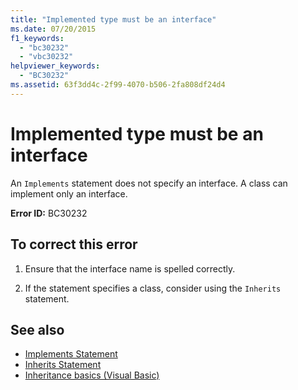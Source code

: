 ```yaml
---
title: "Implemented type must be an interface"
ms.date: 07/20/2015
f1_keywords: 
  - "bc30232"
  - "vbc30232"
helpviewer_keywords: 
  - "BC30232"
ms.assetid: 63f3dd4c-2f99-4070-b506-2fa808df24d4
---
```

# Implemented type must be an interface
An `Implements` statement does not specify an interface. A class can implement only an interface.  
  
 **Error ID:** BC30232  
  
## To correct this error  
  
1.  Ensure that the interface name is spelled correctly.  
  
2.  If the statement specifies a class, consider using the `Inherits` statement.  
  
## See also
- [Implements Statement](../../visual-basic/language-reference/statements/implements-statement.md)
- [Inherits Statement](../../visual-basic/language-reference/statements/inherits-statement.md)
- [Inheritance basics (Visual Basic)](~/docs/visual-basic/programming-guide/language-features/objects-and-classes/inheritance-basics.md)
